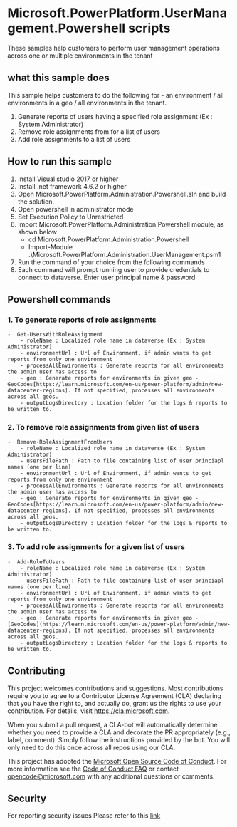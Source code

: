 # Microsoft.PowerPlatform.UserManagement.Powershell scripts
These samples help customers to perform user management operations across one or multiple environments in the tenant

## what this sample does
This sample helps customers to do the following for - an environment / all environments in a geo / all environments in the tenant.
1. Generate reports of users having a specified role assignment (Ex : System Administrator)
2. Remove role assignments from for a list of users 
3. Add role assignments to a list of users

## How to run this sample

1. Install Visual studio 2017 or higher
2. Install .net framework 4.6.2 or higher
4. Open Microsoft.PowerPlatform.Administration.Powershell.sln and build the solution. 
5. Open powershell in administrator mode 
6. Set Execution Policy to Unrestricted
7. Import Microsoft.PowerPlatform.Administration.Powershell module, as shown below
    - cd Microsoft.PowerPlatform.Administration.Powershell
    - Import-Module .\Microsoft.PowerPlatform.Administration.UserManagement.psm1
8. Run the command of your choice from the following commands
9. Each command will prompt running user to provide credentials to connect to dataverse. Enter user principal name & password.

## Powershell commands 
### 1. To generate reports of role assignments
    -  Get-UsersWithRoleAssignment 
        - roleName : Localized role name in dataverse (Ex : System Administrator)
        - environmentUrl : Url of Environment, if admin wants to get reports from only one environment
        - processAllEnvironments : Generate reports for all environments the admin user has access to
        - geo : Generate reports for environments in given geo - GeoCodes[https://learn.microsoft.com/en-us/power-platform/admin/new-datacenter-regions]. If not specified, processes all environments across all geos. 
        - outputLogsDirectory : Location folder for the logs & reports to be written to.

### 2. To remove role assignments from given list of users
    -  Remove-RoleAssignmentFromUsers
        - roleName : Localized role name in dataverse (Ex : System Administrator)
        - usersFilePath : Path to file containing list of user princiapl names (one per line) 
        - environmentUrl : Url of Environment, if admin wants to get reports from only one environment
        - processAllEnvironments : Generate reports for all environments the admin user has access to
        - geo : Generate reports for environments in given geo - GeoCodes[https://learn.microsoft.com/en-us/power-platform/admin/new-datacenter-regions]. If not specified, processes all environments across all geos. 
        - outputLogsDirectory : Location folder for the logs & reports to be written to.

### 3. To add role assignments for a given list of users 
    -  Add-RoleToUsers
        - roleName : Localized role name in dataverse (Ex : System Administrator)
        - usersFilePath : Path to file containing list of user princiapl names (one per line) 
        - environmentUrl : Url of Environment, if admin wants to get reports from only one environment
        - processAllEnvironments : Generate reports for all environments the admin user has access to
        - geo : Generate reports for environments in given geo - [GeoCodes](https://learn.microsoft.com/en-us/power-platform/admin/new-datacenter-regions). If not specified, processes all environments across all geos. 
        - outputLogsDirectory : Location folder for the logs & reports to be written to.

## Contributing

This project welcomes contributions and suggestions.  Most contributions require you to agree to a
Contributor License Agreement (CLA) declaring that you have the right to, and actually do, grant us
the rights to use your contribution. For details, visit https://cla.microsoft.com.

When you submit a pull request, a CLA-bot will automatically determine whether you need to provide
a CLA and decorate the PR appropriately (e.g., label, comment). Simply follow the instructions
provided by the bot. You will only need to do this once across all repos using our CLA.

This project has adopted the [Microsoft Open Source Code of Conduct](https://opensource.microsoft.com/codeofconduct/).
For more information see the [Code of Conduct FAQ](https://opensource.microsoft.com/codeofconduct/faq/) or
contact [opencode@microsoft.com](mailto:opencode@microsoft.com) with any additional questions or comments.

## Security
For reporting security issues Please refer to this [link](https://github.com/microsoft/PowerApps-Samples/blob/master/SECURITY.md)

